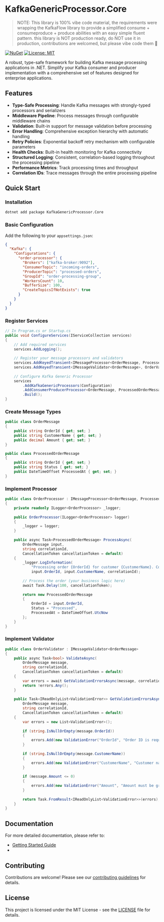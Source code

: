 # KafkaGenericProcessor.Core

> NOTE: This library is 100% vibe code material, the requirements were wrapping the KafkaFlow library to provide a simplified consume + consumeproduce + produce abilities with an easy simple fluent pattern. this library is NOT production ready, do NOT use it in production, contributions are welcomed, but please vibe code them 🤟

[![NuGet](https://img.shields.io/nuget/v/KafkaGenericProcessor.Core.svg)](https://www.nuget.org/packages/KafkaGenericProcessor.Core/)
[![License: MIT](https://img.shields.io/badge/License-MIT-yellow.svg)](LICENSE)

A robust, type-safe framework for building Kafka message processing applications in .NET. Simplify your Kafka consumer and producer implementation with a comprehensive set of features designed for enterprise applications.

## Features

- **Type-Safe Processing**: Handle Kafka messages with strongly-typed processors and serializers
- **Middleware Pipeline**: Process messages through configurable middleware chains
- **Validation**: Built-in support for message validation before processing
- **Error Handling**: Comprehensive exception hierarchy with automatic handling
- **Retry Policies**: Exponential backoff retry mechanism with configurable parameters
- **Health Checks**: Built-in health monitoring for Kafka connectivity
- **Structured Logging**: Consistent, correlation-based logging throughout the processing pipeline
- **Performance Metrics**: Track processing times and throughput
- **Correlation IDs**: Trace messages through the entire processing pipeline

## Quick Start

### Installation

```bash
dotnet add package KafkaGenericProcessor.Core
```

### Basic Configuration

Add the following to your `appsettings.json`:

```json
{
  "Kafka": {
    "Configurations": {
      "order-processor": {
        "Brokers": ["kafka-broker:9092"],
        "ConsumerTopic": "incoming-orders",
        "ProducerTopic": "processed-orders",
        "GroupId": "order-processing-group",
        "WorkersCount": 10,
        "BufferSize": 100,
        "CreateTopicsIfNotExists": true
      }
    }
  }
}
```

### Register Services

```csharp
// In Program.cs or Startup.cs
public void ConfigureServices(IServiceCollection services)
{
    // Add required services
    services.AddLogging();
    
    // Register your message processors and validators
    services.AddKeyedTransient<IMessageProcessor<OrderMessage, ProcessedOrderMessage>, OrderProcessor>("order-processor");
    services.AddKeyedTransient<IMessageValidator<OrderMessage>, OrderValidator>("order-processor");
    
    // Configure Kafka Generic Processor
    services
        .AddKafkaGenericProcessors(Configuration)
        .AddConsumerProducerProcessor<OrderMessage, ProcessedOrderMessage>("order-processor")
        .Build();
}
```

### Create Message Types

```csharp
public class OrderMessage
{
    public string OrderId { get; set; }
    public string CustomerName { get; set; }
    public decimal Amount { get; set; }
}

public class ProcessedOrderMessage
{
    public string OrderId { get; set; }
    public string Status { get; set; }
    public DateTimeOffset ProcessedAt { get; set; }
}
```

### Implement Processor

```csharp
public class OrderProcessor : IMessageProcessor<OrderMessage, ProcessedOrderMessage>
{
    private readonly ILogger<OrderProcessor> _logger;
    
    public OrderProcessor(ILogger<OrderProcessor> logger)
    {
        _logger = logger;
    }
    
    public async Task<ProcessedOrderMessage> ProcessAsync(
        OrderMessage input, 
        string correlationId, 
        CancellationToken cancellationToken = default)
    {
        _logger.LogInformation(
            "Processing order {OrderId} for customer {CustomerName}. CorrelationId: {CorrelationId}", 
            input.OrderId, input.CustomerName, correlationId);
            
        // Process the order (your business logic here)
        await Task.Delay(100, cancellationToken);
        
        return new ProcessedOrderMessage
        {
            OrderId = input.OrderId,
            Status = "Processed",
            ProcessedAt = DateTimeOffset.UtcNow
        };
    }
}
```

### Implement Validator

```csharp
public class OrderValidator : IMessageValidator<OrderMessage>
{
    public async Task<bool> ValidateAsync(
        OrderMessage message, 
        string correlationId, 
        CancellationToken cancellationToken = default)
    {
        var errors = await GetValidationErrorsAsync(message, correlationId, cancellationToken);
        return !errors.Any();
    }
    
    public Task<IReadOnlyList<ValidationError>> GetValidationErrorsAsync(
        OrderMessage message, 
        string correlationId, 
        CancellationToken cancellationToken = default)
    {
        var errors = new List<ValidationError>();
        
        if (string.IsNullOrEmpty(message.OrderId))
        {
            errors.Add(new ValidationError("OrderId", "Order ID is required"));
        }
        
        if (string.IsNullOrEmpty(message.CustomerName))
        {
            errors.Add(new ValidationError("CustomerName", "Customer name is required"));
        }
        
        if (message.Amount <= 0)
        {
            errors.Add(new ValidationError("Amount", "Amount must be greater than zero"));
        }
        
        return Task.FromResult<IReadOnlyList<ValidationError>>(errors);
    }
}
```

## Documentation

For more detailed documentation, please refer to:

- [Getting Started Guide](docs/GettingStarted.md)
- 
## Contributing

Contributions are welcome! Please see our [contributing guidelines](CONTRIBUTING.md) for details.

## License

This project is licensed under the MIT License - see the [LICENSE](LICENSE) file for details.
